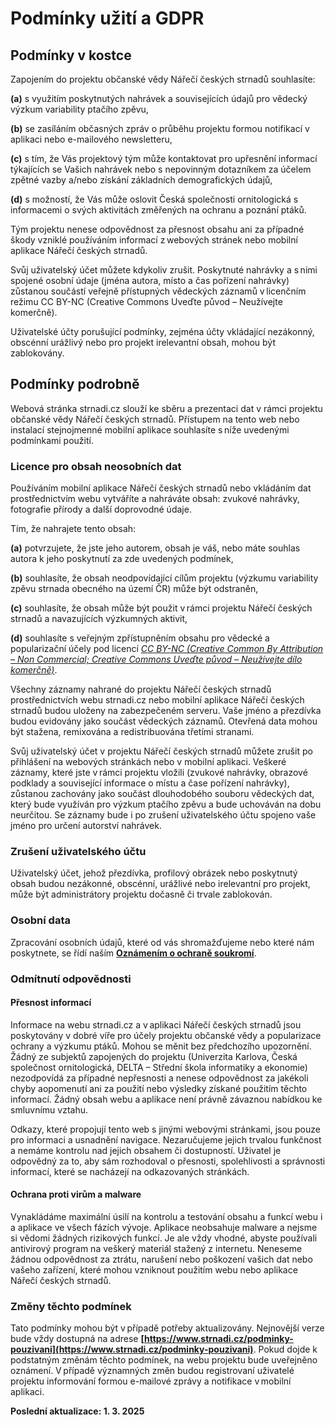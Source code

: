 # Podmínky užití a GDPR
## Podmínky v kostce

Zapojením do projektu občanské vědy Nářečí českých strnadů souhlasíte: 

**(a)** s využitím poskytnutých nahrávek a souvisejících údajů pro vědecký výzkum variability ptačího zpěvu,

**(b)** se zasíláním občasných zpráv o průběhu projektu formou notifikací v aplikaci nebo e-mailového newsletteru, 

**\(c\)** s tím, že Vás projektový tým může kontaktovat pro upřesnění informací týkajících se Vašich nahrávek nebo s nepovinným dotazníkem za účelem zpětné vazby a/nebo získání základních demografických údajů,  

**(d)** s možností, že Vás může oslovit Česká společnosti ornitologická s informacemi o svých aktivitách změřených na ochranu a poznání ptáků. 

Tým projektu nenese odpovědnost za přesnost obsahu ani za případné škody vzniklé používáním informací z webových stránek nebo mobilní aplikace Nářečí českých strnadů.  

Svůj uživatelský účet můžete kdykoliv zrušit. Poskytnuté nahrávky a s nimi spojené osobní údaje (jména autora, místo a čas pořízení nahrávky) zůstanou součástí veřejně přístupných vědeckých záznamů v licenčním režimu CC BY-NC (Creative Commons Uveďte původ – Neužívejte komerčně). 

Uživatelské účty porušující podmínky, zejména účty vkládající nezákonný, obscénní urážlivý nebo pro projekt irelevantní obsah, mohou být zablokovány.

## Podmínky podrobně
Webová stránka strnadi.cz slouží ke sběru a prezentaci dat v rámci projektu občanské vědy Nářečí českých strnadů. Přístupem na tento web nebo instalací stejnojmenné mobilní aplikace souhlasíte s níže uvedenými podmínkami použití.  


### Licence pro obsah neosobních dat

Používáním mobilní aplikace Nářečí českých strnadů nebo vkládáním dat prostřednictvím webu  vytváříte a nahráváte obsah: zvukové nahrávky, fotografie přírody a další doprovodné údaje.  

Tím, že nahrajete tento obsah: 

**(a)** potvrzujete, že jste jeho autorem, obsah je váš, nebo máte souhlas autora k jeho poskytnutí za zde uvedených podmínek,

**(b)** souhlasíte, že obsah neodpovídající cílům projektu (výzkumu variability zpěvu strnada obecného na území ČR) může být odstraněn,

**\(c\)** souhlasíte, že obsah může být použit v rámci projektu Nářečí českých strnadů a navazujících výzkumných aktivit,

**(d)** souhlasíte s veřejným zpřístupněním obsahu pro vědecké a popularizační účely pod licencí [*CC BY-NC (Creative Common By Attribution – Non Commercial; Creative Commons Uveďte původ – Neužívejte dílo komerčně)*](https://creativecommons.org/licenses/by-nc-sa/4.0/deed.cs). 

Všechny záznamy nahrané do projektu Nářečí českých strnadů prostřednictvích webu strnadi.cz nebo mobilní aplikace Nářečí českých strnadů budou uloženy na zabezpečeném serveru. Vaše jméno a přezdívka budou evidovány jako součást vědeckých záznamů. Otevřená data mohou být stažena, remixována a redistribuována třetími stranami. 

Svůj uživatelský účet v projektu Nářečí českých strnadů můžete zrušit po přihlášení na webových stránkách nebo v mobilní aplikaci. Veškeré záznamy, které jste v rámci projektu vložili (zvukové nahrávky, obrazové podklady a související informace o místu a čase pořízení nahrávky), zůstanou zachovány jako součást dlouhodobého souboru vědeckých dat, který bude využíván pro výzkum ptačího zpěvu a bude uchováván na dobu neurčitou. Se záznamy bude i po zrušení uživatelského účtu spojeno vaše jméno pro určení autorství nahrávek. 

### Zrušení uživatelského účtu 

Uživatelský účet, jehož přezdívka, profilový obrázek nebo poskytnutý obsah budou nezákonné, obscénní, urážlivé nebo irelevantní pro projekt, může být administrátory projektu dočasně či trvale zablokován.

### Osobní data

Zpracování osobních údajů, které od vás shromažďujeme nebo které nám poskytnete, se řídí naším **[Oznámením o ochraně soukromí](https://www.strnadi.cz/ochrana-osobnich-udaju)**.

### Odmítnutí odpovědnosti 

#### Přesnost informací

Informace na webu strnadi.cz a v aplikaci Nářečí českých strnadů jsou poskytovány v dobré víře pro účely projektu občanské vědy a popularizace ochrany a výzkumu ptáků. Mohou se měnit bez předchozího upozornění. Žádný ze subjektů zapojených do projektu (Univerzita Karlova, Česká společnost ornitologická, DELTA – Střední škola informatiky a ekonomie) nezodpovídá za případné nepřesnosti a nenese odpovědnost za jakékoli chyby aopomenutí ani za použití nebo výsledky získané použitím těchto informací. Žádný obsah webu a aplikace není právně závaznou nabídkou ke smluvnímu vztahu.  

Odkazy, které propojují tento web s jinými webovými stránkami, jsou pouze pro informaci a usnadnění navigace. Nezaručujeme jejich trvalou funkčnost a nemáme kontrolu nad jejich obsahem či dostupností. Uživatel je odpovědný za to, aby sám rozhodoval o přesnosti, spolehlivosti a správnosti informací, které se nacházejí na odkazovaných stránkách. 

#### Ochrana proti virům a malware

Vynakládáme maximální úsilí na kontrolu a testování obsahu a funkcí webu i a aplikace ve všech fázích vývoje. Aplikace neobsahuje malware a nejsme si vědomi žádných rizikových funkcí. Je ale vždy vhodné, abyste používali antivirový program na veškerý materiál stažený z internetu. Neneseme žádnou odpovědnost za ztrátu, narušení nebo poškození vašich dat nebo vašeho zařízení, které mohou vzniknout použitím webu nebo aplikace Nářečí českých strnadů. 

### Změny těchto podmínek

Tato podmínky mohou být v případě potřeby aktualizovány. Nejnovější verze bude vždy dostupná na adrese **[https://www.strnadi.cz/podminky-pouzivani](https://www.strnadi.cz/podminky-pouzivani)**. Pokud dojde k podstatným změnám těchto podmínek, na webu projektu bude uveřejněno oznámení. V případě významných změn budou registrovaní uživatelé projektu informování formou e-mailové zprávy a notifikace v mobilní aplikaci. 

**Poslední aktualizace: 1. 3. 2025**
